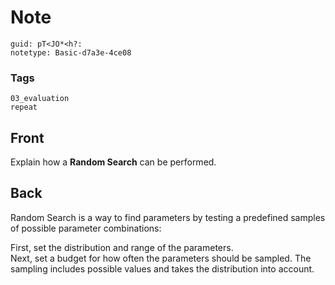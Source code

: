 # Note
```
guid: pT<JO*<h?:
notetype: Basic-d7a3e-4ce08
```

### Tags
```
03_evaluation
repeat
```

## Front
Explain how a <b>Random Search</b> can be performed.

## Back
Random Search is a way to find parameters by testing a predefined
samples of possible parameter combinations:
<div>
  First, set the distribution and range of the parameters.
</div>
<div>
  Next, set a budget for how often the parameters should be
  sampled. The sampling includes possible values and takes the
  distribution into account.
</div>
